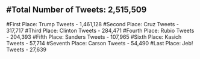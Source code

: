 #Total Number of Tweets: 2,515,509 
---
#First Place: Trump Tweets - 1,461,128
#Second Place: Cruz Tweets - 317,717
#Third Place: Clinton Tweets - 284,471
#Fourth Place: Rubio Tweets - 204,393
#Fifth Place: Sanders Tweets - 107,965
#Sixth Place: Kasich Tweets - 57,714
#Seventh Place: Carson Tweets - 54,490
#Last Place: Jeb! Tweets - 27,639
